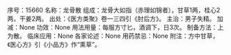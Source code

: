 序号：15660
名称：龙骨散
组成：龙骨大如指（赤理如锦者），甘草1两，桂心2两，干姜2两。
出处：《医方类聚》卷一三四引《肘后方》。
主治：男子失精。
加减：None
功效：None
用法用量：每服方寸匕，酒调下，日3次。
制备方法：上为散。
临床应用：None
各家论述：None
用药禁忌：None
附注：方中甘草，《医心方》引《小品方》作“熏草”。

